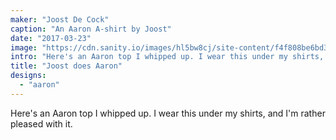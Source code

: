 ```yaml
---
maker: "Joost De Cock"
caption: "An Aaron A-shirt by Joost"
date: "2017-03-23"
image: "https://cdn.sanity.io/images/hl5bw8cj/site-content/f4f808be6bd3b6f7dd33c4da10e7dd81a8a89df8-2048x1365.jpg"
intro: "Here's an Aaron top I whipped up. I wear this under my shirts, and I'm rather pleased with it."
title: "Joost does Aaron"
designs:
  - "aaron"
---
```


Here's an Aaron top I whipped up. I wear this under my shirts, and I'm rather pleased with it.

